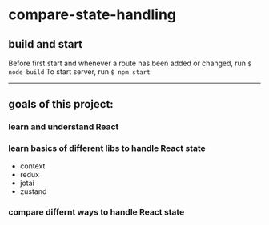# compare-state-handling

## build and start
Before first start and whenever a route has been added or changed, run
```$ node build```
To start server, run
```$ npm start```

---

## goals of this project:
### learn and understand React
### learn basics of different libs to handle React state
* context
* redux
* jotai
* zustand
### compare differnt ways to handle React state
